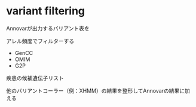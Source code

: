 # variant filtering

Annovarが出力するバリアント表を

アレル頻度でフィルターする


- GenCC
- OMIM
- G2P

疾患の候補遺伝子リスト

他のバリアントコーラー（例：XHMM）の結果を整形してAnnovarの結果に加える
